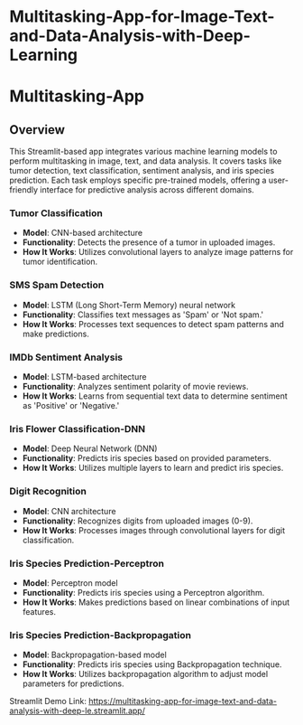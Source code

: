 # Multitasking-App-for-Image-Text-and-Data-Analysis-with-Deep-Learning
# Multitasking-App

## Overview

This Streamlit-based app integrates various machine learning models to perform multitasking in image, text, and data analysis. It covers tasks like tumor detection, text classification, sentiment analysis, and iris species prediction. Each task employs specific pre-trained models, offering a user-friendly interface for predictive analysis across different domains.

### Tumor Classification
- **Model**: CNN-based architecture
- **Functionality**: Detects the presence of a tumor in uploaded images.
- **How It Works**: Utilizes convolutional layers to analyze image patterns for tumor identification.

### SMS Spam Detection
- **Model**: LSTM (Long Short-Term Memory) neural network
- **Functionality**: Classifies text messages as 'Spam' or 'Not spam.'
- **How It Works**: Processes text sequences to detect spam patterns and make predictions.

### IMDb Sentiment Analysis
- **Model**: LSTM-based architecture
- **Functionality**: Analyzes sentiment polarity of movie reviews.
- **How It Works**: Learns from sequential text data to determine sentiment as 'Positive' or 'Negative.'

### Iris Flower Classification-DNN
- **Model**: Deep Neural Network (DNN)
- **Functionality**: Predicts iris species based on provided parameters.
- **How It Works**: Utilizes multiple layers to learn and predict iris species.

### Digit Recognition
- **Model**: CNN architecture
- **Functionality**: Recognizes digits from uploaded images (0-9).
- **How It Works**: Processes images through convolutional layers for digit classification.

### Iris Species Prediction-Perceptron
- **Model**: Perceptron model
- **Functionality**: Predicts iris species using a Perceptron algorithm.
- **How It Works**: Makes predictions based on linear combinations of input features.

### Iris Species Prediction-Backpropagation
- **Model**: Backpropagation-based model
- **Functionality**: Predicts iris species using Backpropagation technique.
- **How It Works**: Utilizes backpropagation algorithm to adjust model parameters for predictions.



Streamlit Demo Link: https://multitasking-app-for-image-text-and-data-analysis-with-deep-le.streamlit.app/ 
